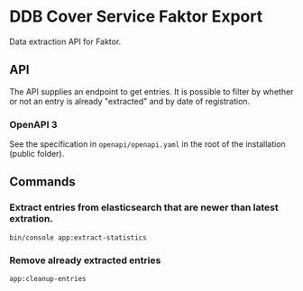 # DDB Cover Service Faktor Export

Data extraction API for Faktor.

## API

The API supplies an endpoint to get entries. It is possible to filter by whether or not an entry is already "extracted" and by date of registration.

### OpenAPI 3

See the specification in `openapi/openapi.yaml` in the root of the installation (public folder).

## Commands

### Extract entries from elasticsearch that are newer than latest extration.

```
bin/console app:extract-statistics
```

### Remove already extracted entries

```
app:cleanup-entries
```
